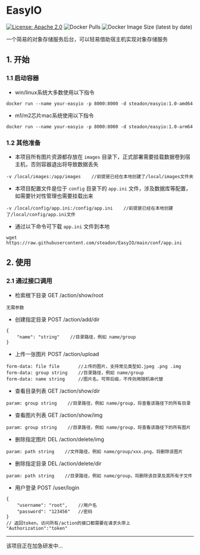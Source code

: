 # EasyIO

[![License: Apache 2.0](https://img.shields.io/badge/License-Apache%202.0-blue.svg)](https://opensource.org/licenses/Apache-2.0)
![Docker Pulls](https://img.shields.io/docker/pulls/steadon/easyio?color=green)
![Docker Image Size (latest by date)](https://img.shields.io/docker/image-size/steadon/easyio)

一个简易的对象存储服务后台，可以轻易借助宿主机实现对象存储服务

## 1. 开始

### 1.1 启动容器

- win/linux系统大多数使用以下指令

```
docker run --name your-easyio -p 8000:8000 -d steadon/easyio:1.0-amd64
```

- m1/m2芯片mac系统使用以下指令

```
docker run --name your-easyio -p 8000:8000 -d steadon/easyio:1.0-arm64
```

### 1.2 其他准备

- 本项目所有图片资源都存放在 `images` 目录下，正式部署需要挂载数据卷到宿主机，否则容器退出将导致数据丢失

```
-v /local/images:/app/images    //前提是已经在本地创建了/local/images文件夹
```

- 本项目配置文件是位于 `config` 目录下的 `app.ini` 文件，涉及数据库等配置，如需要针对性管理也需要挂载出来

```
-v /local/config/app.ini:/config/app.ini    //前提是已经在本地创建了/local/config/app.ini文件
```

- 通过以下命令可下载 `app.ini` 文件到本地

```
wget https://raw.githubusercontent.com/steadon/EasyIO/main/conf/app.ini
```

## 2. 使用

### 2.1 通过接口调用

- 检索根下目录 GET /action/show/root

```
无需参数
```

- 创建指定目录 POST /action/add/dir

```
{
    "name": "string"    //目录路径，例如 name/group
}
```

- 上传一张图片 POST /action/upload

```
form-data: file file       //上传的图片，支持常见类型如.jpeg .png .img
form-data: group string    //目录路径，例如 name/group
form-data: name string     //图片名，可带后缀，不传则用随机串代替
```

- 查看目录列表 GET /action/show/dir

```
param: group string    //目录路径，例如 name/group，将查看该路径下的所有目录
```

- 查看图片列表 GET /action/show/img

```
param: group string    //目录路径，例如 name/group，将查看该路径下的所有图片
```

- 删除指定图片 DEL /action/delete/img

```
param: path string    //文件路径，例如 name/group/xxx.png，将删除该图片
```

- 删除指定目录 DEL /action/delete/dir

```
param: path string    //目录路径，例如 name/group，将删除该目录及其所有子文件
```

- 用户登录 POST /user/login

```
{
    "username": "root",    //用户名
    "password": "123456"   //密码
}
// 返回token，访问所有/action的接口都需要在请求头带上 "Authorization":"token"
```

---

该项目正在加急研发中...
